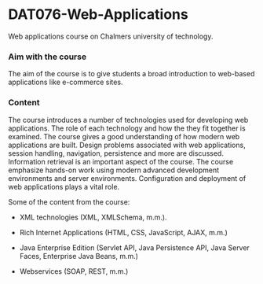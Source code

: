 # DAT076-Web-Applications
Web applications course on Chalmers university of technology.

### Aim with the course

The aim of the course is to give students a broad introduction to web-based applications like e-commerce sites.

### Content

The course introduces a number of technologies used for developing web applications. The role of each technology and how the they fit together is examined. The course gives a good understanding of how modern web applications are built. Design problems associated with web applications, session handling, navigation, persistence and more are discussed. Information retrieval is an important aspect of the course. The course emphasize hands-on work using modern advanced development environments and server environments. Configuration and deployment of web applications plays a vital role.

Some of the content from the course:

- XML technologies (XML, XMLSchema, m.m.).
- Rich Internet Applications (HTML, CSS, JavaScript, AJAX, m.m.)

- Java Enterprise Edition (Servlet API, Java Persistence API, Java Server Faces, Enterprise Java Beans, m.m.)

- Webservices (SOAP, REST, m.m.)



